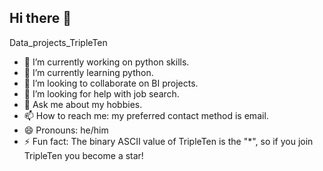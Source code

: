 ## Hi there 👋

Data_projects_TripleTen
- 🔭 I’m currently working on python skills.
- 🌱 I’m currently learning python.
- 👯 I’m looking to collaborate on BI projects.
- 🤔 I’m looking for help with job search.
- 💬 Ask me about my hobbies.
- 📫 How to reach me: my preferred contact method is email.
- 😄 Pronouns: he/him
- ⚡ Fun fact: The binary ASCII value of TripleTen is the "*", so if you join TripleTen you become a star!

